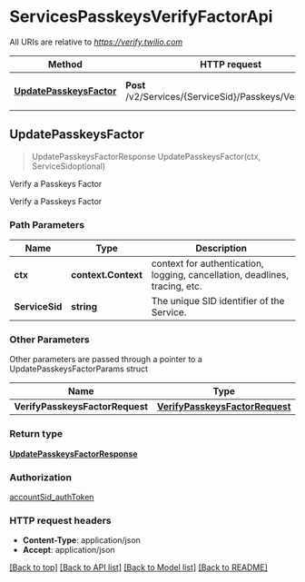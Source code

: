 # ServicesPasskeysVerifyFactorApi

All URIs are relative to *https://verify.twilio.com*

Method | HTTP request | Description
------------- | ------------- | -------------
[**UpdatePasskeysFactor**](ServicesPasskeysVerifyFactorApi.md#UpdatePasskeysFactor) | **Post** /v2/Services/{ServiceSid}/Passkeys/VerifyFactor | Verify a Passkeys Factor



## UpdatePasskeysFactor

> UpdatePasskeysFactorResponse UpdatePasskeysFactor(ctx, ServiceSidoptional)

Verify a Passkeys Factor

Verify a Passkeys Factor

### Path Parameters


Name | Type | Description
------------- | ------------- | -------------
**ctx** | **context.Context** | context for authentication, logging, cancellation, deadlines, tracing, etc.
**ServiceSid** | **string** | The unique SID identifier of the Service.

### Other Parameters

Other parameters are passed through a pointer to a UpdatePasskeysFactorParams struct


Name | Type | Description
------------- | ------------- | -------------
**VerifyPasskeysFactorRequest** | [**VerifyPasskeysFactorRequest**](VerifyPasskeysFactorRequest.md) | 

### Return type

[**UpdatePasskeysFactorResponse**](UpdatePasskeysFactor200Response.md)

### Authorization

[accountSid_authToken](../README.md#accountSid_authToken)

### HTTP request headers

- **Content-Type**: application/json
- **Accept**: application/json

[[Back to top]](#) [[Back to API list]](../README.md#documentation-for-api-endpoints)
[[Back to Model list]](../README.md#documentation-for-models)
[[Back to README]](../README.md)

